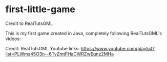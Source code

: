 # first-little-game
Credit to RealTutsGML

This is my first game created in Java, completely following RealTutsGML's videos:

Credit: RealTutsGML
Youtube links: https://www.youtube.com/playlist?list=PLWms45O3n--6TvZmtFHaCWRZwEqnz2MHa
